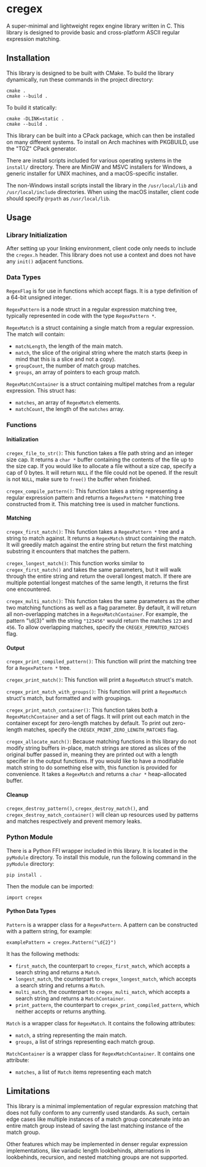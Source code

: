 # cregex
A super-minimal and lightweight regex engine library written in C.
This library is designed to provide basic and cross-platform ASCII regular expression matching.

## Installation
This library is designed to be built with CMake. 
To build the library dynamically, run these commands in the project directory:

```
cmake .
cmake --build .
```
To build it statically:
```
cmake -DLINK=static .
cmake --build .
```

This library can be built into a CPack package, which can then be installed on many different systems.
To install on Arch machines with PKGBUILD, use the "TGZ" CPack generator.

There are install scripts included for various operating systems in the `install/` directory. There are MinGW and MSVC 
installers for Windows, a generic installer for UNIX machines, and a macOS-specific installer.

The non-Windows install scripts install the library in the `/usr/local/lib` and `/usr/local/include` directories.
When using the macOS installer, client code should specify `@rpath` as `/usr/local/lib`.

## Usage

### Library Initialization
After setting up your linking environment, client code only needs to include the `cregex.h` header.
This library does not use a context and does not have any `init()` adjacent functions.

### Data Types
`RegexFlag` is for use in functions which accept flags. It is a type definition of a 64-bit unsigned integer.

`RegexPattern` is a node struct in a regular expression matching tree, typically represented in code with the type `RegexPattern *`.

`RegexMatch` is a struct containing a single match from a regular expression. 
The match will contain:
- `matchLength`, the length of the main match.
- `match`, the slice of the original string where the match starts (keep in mind that this is a slice and not a copy).
- `groupCount`, the number of match group matches.
- `groups`, an array of pointers to each group match.

`RegexMatchContainer` is a struct containing multipel matches from a regular expression.
This struct has:
- `matches`, an array of `RegexMatch` elements.
- `matchCount`, the length of the `matches` array.

### Functions

#### Initialization 
`cregex_file_to_str()`:
This function takes a file path string and an integer size cap.
It returns a `char *` buffer containing the contents of the file up to the size cap.
If you would like to allocate a file without a size cap, specify a cap of 0 bytes.
It will return `NULL` if the file could not be opened.
If the result is not `NULL`, make sure to `free()` the buffer when finished.

`cregex_compile_pattern()`:
This function takes a string representing a regular expression pattern and returns a 
`RegexPattern *` matching tree constructed from it. This matching tree is used in matcher 
functions.

#### Matching
`cregex_first_match()`:
This function takes a `RegexPattern *` tree and a string to match against. 
It returns a `RegexMatch` struct containing the match. It will greedily match against the entire string but return the 
first matching substring it encounters that matches the pattern.

`cregex_longest_match()`:
This function works similar to `cregex_first_match()` and takes the same parameters, but it will walk through the entire
string and return the overall longest match. If there are multiple potential longest matches of the same length, it returns the 
first one encountered.

`cregex_multi_match()`:
This function takes the same parameters as the other two matching functions as well as a flag parameter.
By default, it will return all non-overlapping matches in a `RegexMatchContainer`. For example, the pattern "\d{3}" with
the string `"123456"` would return the matches `123` and `456`. To allow overlapping matches, 
specify the `CREGEX_PERMUTED_MATCHES` flag.

#### Output
`cregex_print_compiled_pattern()`:
This function will print the matching tree for a `RegexPattern *` tree.

`cregex_print_match()`:
This function will print a `RegexMatch` struct's match.

`cregex_print_match_with_groups()`:
This function will print a `RegexMatch` struct's match, but formatted and with 
groupings.

`cregex_print_match_container()`:
This function takes both a `RegexMatchContainer` and a set of flags. It will 
print out each match in the container except for zero-length matches by default.
To print out zero-length matches, specify the `CREGEX_PRINT_ZERO_LENGTH_MATCHES` flag.

`cregex_allocate_match()`:
Because matching functions in this library do not modify string buffers in-place, match strings are stored as slices of the original
buffer passed in, meaning they are printed out with a length specifier in the output functions. If
you would like to have a modifiable match string to do something else with, this function is provided for convenience. It takes a 
`RegexMatch` and returns a `char *` heap-allocated buffer.

#### Cleanup
`cregex_destroy_pattern()`, `cregex_destroy_match()`, and `cregex_destroy_match_container()` will clean up resources used by 
patterns and matches respectively and prevent memory leaks.

### Python Module
There is a Python FFI wrapper included in this library. It is located in the `pyModule` directory.
To install this module, run the following command in the `pyModule` directory:
```
pip install .
```
Then the module can be imported:
```
import cregex
```

#### Python Data Types

`Pattern` is a wrapper class for a `RegexPattern`. A pattern can be constructed with a pattern string, for example:
```
examplePattern = cregex.Pattern("\d{2}")
```
It has the following methods:
- `first_match`, the counterpart to `cregex_first_match`, which accepts a search string and returns a `Match`.
- `longest_match`, the counterpart to `cregex_longest_match`, which accepts a search string and returns a `Match`.
- `multi_match`, the counterpart to `cregex_multi_match`, which accepts a search string and returns a `MatchContainer`.
- `print_pattern`, the counterpart to `cregex_print_compiled_pattern`, which neither accepts or returns anything.

`Match` is a wrapper class for `RegexMatch`. It contains the following attributes:
- `match`, a string representing the main match.
- `groups`, a list of strings representing each match group.

`MatchContainer` is a wrapper class for `RegexMatchContainer`. It contains one attribute:
- `matches`, a list of `Match` items representing each match 

## Limitations
This library is a minimal implementation of regular expression matching that does not fully conform to any currently used
standards. As such, certain edge cases like multiple instances of a match group concatenate into an entire match group instead of saving the last matching instance of the match group.

Other features which may be implemented in denser regular expression implementations, like variadic length lookbehinds, alternations in lookbehinds, recursion, and nested matching groups are not supported.